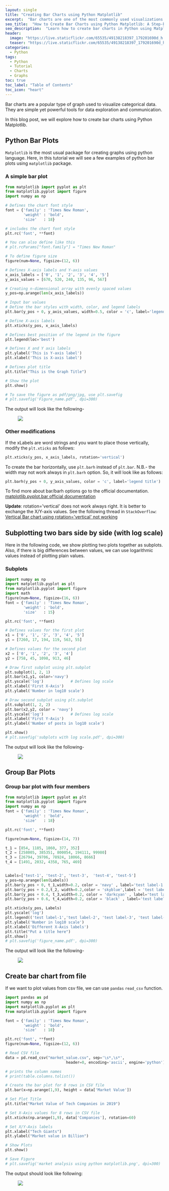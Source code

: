 ```yaml
---
layout: single
title: "Creating Bar Charts using Python Matplotlib"
excerpt:  "Bar charts are one of the most commonly used visualizations in data science. They are great for displaying categorical data and comparing values between different groups. In this tutorial, we will explore how to create bar charts using Python's Matplotlib library. I will cover the basic syntax of creating a simple bar chart, customizing the appearance of the chart, and creating grouped bar charts to compare multiple sets of data. Whether you are a beginner or an experienced data scientist, this tutorial will provide you with the knowledge you need to create effective bar charts in Python."
seo_title:  "How to Create Bar Charts using Python Matplotlib: A Step-by-Step Guide"
seo_description:  "Learn how to create bar charts in Python using Matplotlib. This step-by-step guide will show you how to create bar charts from scratch, customize their appearance, and communicate your data effectively."
header:
  image: "https://live.staticflickr.com/65535/49138218397_179201690d_h.jpg"
  teaser: "https://live.staticflickr.com/65535/49138218397_179201690d_h.jpg"
categories:
  - Python
tags:
  - Python
  - Tutorial
  - Charts
  - Graphs
toc: true
toc_label: "Table of Contents"
toc_icon: "heart"
---
```

Bar charts are a popular type of graph used to visualize categorical data. They are simple yet powerful tools for data exploration and communication. 

In this blog post, we will explore how to create bar charts using Python Matplotlib.

## Python Bar Plots
`Matplotlib` is the most usual package for creating graphs using python language. Here, in this tutorial we will see a few examples of python bar plots using `matplotlib` package.

### A simple bar plot
```python
from matplotlib import pyplot as plt
from matplotlib.pyplot import figure
import numpy as np

# Defines the chart font style
font = {'family' : 'Times New Roman',
        'weight' : 'bold',
        'size'   : 18}

# includes the chart font style
plt.rc('font', **font)

# You can also define like this
# plt.rcParams["font.family"] = "Times New Roman"

# To define figure size
figure(num=None, figsize=(12, 6))

# Defines X-axis labels and Y-axis values
x_axis_labels = ['0', '1', '2', '3', '4', '5']
y_axis_values = [670, 520, 240, 135, 96, 567]

# Creating n-dimensional array with evenly spaced values
y_pos=np.arange(len(x_axis_labels))

# Input bar values
# Define the bar styles with width, color, and legend labels
plt.bar(y_pos + 0, y_axis_values, width=0.5, color = 'c', label='legend title')

# Define X-axis labels
plt.xticks(y_pos, x_axis_labels)

# Defines best position of the legend in the figure
plt.legend(loc='best')

# Defines X and Y axis labels
plt.ylabel('This is Y-axis label')
plt.xlabel('This is X-axis label')

# Defines plot title
plt.title("This is the Graph Title")

# Show the plot
plt.show()

# To save the figure as pdf/png/jpg, use plt.savefig
# plt.savefig('Figure_name.pdf', dpi=300)
```

The output will look like the following-
<figure>
	<a href="https://live.staticflickr.com/65535/49138239207_5177a2c408_h.jpg"><img src="https://live.staticflickr.com/65535/49138239207_5177a2c408_h.jpg"></a>
</figure>


### Other modifications
If the xLabels are word strings and you want to place those vertically, modify the `plt.xticks` as follows:
```python
plt.xticks(y_pos, x_axis_labels, rotation='vertical')
```

To create the bar horizontally, use `plt.barh` instead of `plt.bar`. N.B.- the width may not work always in `plt.barh` option. So, it will look like as follows:
```Python
plt.barh(y_pos + 0, y_axis_values, color = 'c', label='legend title')
```
To find more about bar/barh options go to the official documentation.
[matplotlib.pyplot.bar official documentation](https://matplotlib.org/3.1.1/api/_as_gen/matplotlib.pyplot.bar.html)

**Update**: rotation='vertical' does not work always right. It is better to exchange the X/Y-axis values. See the following thread in `StackOverflow`:
[Vertical Bar chart using rotation='vertical' not working](https://stackoverflow.com/questions/40104730/vertical-bar-chart-using-rotation-vertical-not-working)


## Subplotting two bars side by side (with log scale)
Here in the following code, we show plotting two plots together as subplots. Also, if there is big differences between values, we can use logarithmic values instead of plotting plain values.

### Subplots
```python
import numpy as np
import matplotlib.pyplot as plt
from matplotlib.pyplot import figure
import math
figure(num=None, figsize=(16, 6))
font = {'family' : 'Times New Roman',
        'weight' : 'bold',
        'size'   : 15}

plt.rc('font', **font)

# Defines values for the first plot
x1 = ['0', '1', '2', '3', '4', '5']
y1 = [7260, 17, 194, 119, 563, 55]

# Defines values for the second plot
x2 = ['0', '1', '2', '3', '4']
y2 = [758, 45, 1098, 913, 46]

# Draw first subplot using plt.subplot
plt.subplot(1, 2, 1)
plt.bar(x1,y1, color='navy')
plt.yscale('log')            # Defines log scale
plt.xlabel('First X-Axis')
plt.ylabel('Number in log10 scale')

# Draw second subplot using plt.subplot
plt.subplot(1, 2, 2)
plt.bar(x2,y2, color = 'navy')
plt.yscale('log')            # Defines log scale
plt.xlabel('First Y-Axis')
plt.ylabel('Number of posts in log10 scale')

plt.show()
# plt.savefig('subplots with log scale.pdf', dpi=300)
```

The output will look like the following-
<figure>
	<a href="https://live.staticflickr.com/65535/49138230462_a021ac7c81_h.jpg"><img src="https://live.staticflickr.com/65535/49138230462_a021ac7c81_h.jpg"></a>
</figure>


## Group Bar Plots
### Group bar plot with four members
```python
from matplotlib import pyplot as plt
from matplotlib.pyplot import figure
import numpy as np
font = {'family' : 'Times New Roman',
        'weight' : 'bold',
        'size'   : 18}

plt.rc('font', **font)

figure(num=None, figsize=(14, 7))

t_1 = [854, 1185, 1860, 377, 352]
t_2 = [258005, 385351, 800054, 194111, 99980]
t_3 = [26794, 39706, 78924, 18066, 8666]
t_4 = [1491, 2032, 4358, 765, 469]


Labels=['test-1', 'test-2', 'test-3',  'test-4', 'test-5']
y_pos=np.arange(len(Labels))
plt.bar(y_pos + 0, t_1,width=0.2, color = 'navy' , label='test label-1')
plt.bar(y_pos + 0.2,t_2, width=0.2,color = 'skyblue',label = 'test label-2')
plt.bar(y_pos + 0.4, t_3,width=0.2, color = 'darkcyan' , label='test label-3')
plt.bar(y_pos + 0.6, t_4,width=0.2, color = 'black' , label='test label-4')

plt.xticks(y_pos, Labels)
plt.yscale('log')
plt.legend(('test label-1','test label-2', 'test label-3', 'test label-4'))
plt.ylabel('Number in log10 scale')
plt.xlabel('Different X-Axis labels')
plt.title("Put a title here")
plt.show()
# plt.savefig('figure_name.pdf', dpi=300)
```

The output will look like the following-
<figure>
	<a href="https://live.staticflickr.com/65535/49138224572_83b768c1ea_h.jpg"><img src="https://live.staticflickr.com/65535/49138224572_83b768c1ea_h.jpg"></a>
</figure>

## Create bar chart from file
If we want to plot values from csv file, we can use `pandas` `read_csv` function. 
```python
import pandas as pd
import numpy as np
import matplotlib.pyplot as plt
from matplotlib.pyplot import figure

font = {'family' : 'Times New Roman',
        'weight' : 'bold',
        'size'   : 18}

plt.rc('font', **font)
figure(num=None, figsize=(12, 6))

# Read CSV file
data = pd.read_csv("market_value.csv", sep='\s*,\s*',
                           header=0, encoding='ascii', engine='python')

# prints the column names
# print(table.columns.tolist())

# Create the bar plot for 8 rows in CSV file
plt.bar(x=np.arange(1,9), height = data['Market Value'])

# Set Plot Title
plt.title("Market Value of Tech Companies in 2019")

# Set X-Axis values for 8 rows in CSV file
plt.xticks(np.arange(1,9), data['Companies'], rotation=60)

# Set X/Y-Axis labels
plt.xlabel("Tech Giants")
plt.ylabel("Market value in Billion")

# Show Plots
plt.show()

# Save Figure
# plt.savefig('market analysis using python matplotlib.png', dpi=300)
```

The output should look like following:
<figure>
	<a href="https://live.staticflickr.com/65535/49145055902_89d8c6fdf9_k.jpg"><img src="https://live.staticflickr.com/65535/49145055902_89d8c6fdf9_k.jpg"></a>
</figure>


<!--stackedit_data:
eyJoaXN0b3J5IjpbMTQyNDc3NjI0NSwtNzQ0MDcwMjZdfQ==
-->